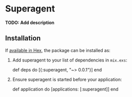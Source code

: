 # Superagent

**TODO: Add description**

## Installation

If [available in Hex](https://hex.pm/docs/publish), the package can be installed as:

  1. Add superagent to your list of dependencies in `mix.exs`:

        def deps do
          [{:superagent, "~> 0.0.1"}]
        end

  2. Ensure superagent is started before your application:

        def application do
          [applications: [:superagent]]
        end

